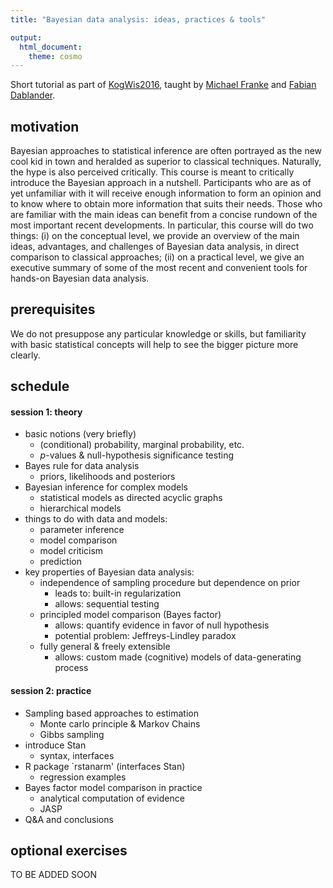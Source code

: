 ```yaml
---
title: "Bayesian data analysis: ideas, practices & tools"

output:
  html_document:
    theme: cosmo
---
```


Short tutorial as part of [KogWis2016](http://kogwis2016.spatial-cognition.de), taught by [Michael Franke](http://www.sfs.uni-tuebingen.de/~mfranke/) and [Fabian Dablander](https://twitter.com/fdabl).

## motivation

Bayesian approaches to statistical inference are often portrayed as the new cool kid in town
and heralded as superior to classical techniques. Naturally, the hype is also perceived
critically. This course is meant to critically introduce the Bayesian approach in a
nutshell. Participants who are as of yet unfamiliar with it will receive enough information to
form an opinion and to know where to obtain more information that suits their needs. Those who
are familiar with the main ideas can benefit from a concise rundown of the most important
recent developments. In particular, this course will do two things: (i) on the conceptual
level, we provide an overview of the main ideas, advantages, and challenges of Bayesian data
analysis, in direct comparison to classical approaches; (ii) on a practical level, we give an
executive summary of some of the most recent and convenient tools for hands-on Bayesian data
analysis.

## prerequisites

We do not presuppose any particular knowledge or skills, but familiarity with basic statistical
concepts will help to see the bigger picture more clearly. 

## schedule

#### session 1: theory

- basic notions (very briefly)
    - (conditional) probability, marginal probability, etc.
    - $p$-values & null-hypothesis significance testing
- Bayes rule for data analysis
    - priors, likelihoods and posteriors
- Bayesian inference for complex models
    - statistical models as directed acyclic graphs
    - hierarchical models
- things to do with data and models:
    - parameter inference
    - model comparison 
    - model criticism
    - prediction
- key properties of Bayesian data analysis:
    - independence of sampling procedure but dependence on prior
        - leads to: built-in regularization
        - allows: sequential testing
    -  principled model comparison (Bayes factor)
        - allows: quantify evidence in favor of null hypothesis
        - potential problem: Jeffreys-Lindley paradox
    - fully general \& freely extensible
        - allows: custom made (cognitive) models of data-generating process

#### session 2: practice
- Sampling based approaches to estimation
    - Monte carlo principle & Markov Chains
    - Gibbs sampling
- introduce Stan
    - syntax, interfaces
- R package `rstanarm' (interfaces Stan)
    - regression examples
- Bayes factor model comparison in practice
    - analytical computation of evidence
    - JASP
- Q\&A and conclusions

## optional exercises

TO BE ADDED SOON  
